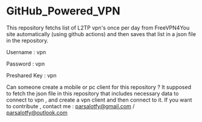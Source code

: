 # GitHub_Powered_VPN

This repository fetchs list of L2TP vpn's once per day from FreeVPN4You site automatically (using github actions)
and then saves that list in a json file in the repository.

Username : vpn

Password : vpn

Preshared Key : vpn

Can someone create a mobile or pc client for this repository ?
It supposed to fetch the json file in this repository that includes necessary data to connect to vpn , and create a vpn client and then connect to it.
If you want to contribute , contact me : parsalotfy@gmail.com / parsalotfy@outlook.com

